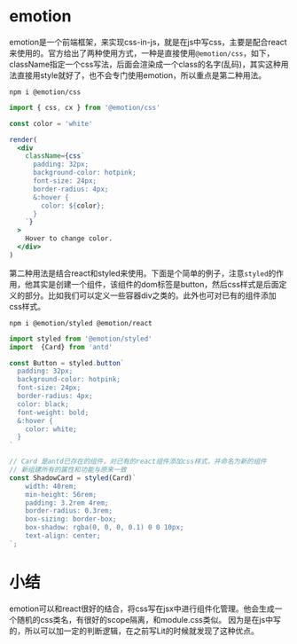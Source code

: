 # emotion
emotion是一个前端框架，来实现css-in-js，就是在js中写css，主要是配合react来使用的。官方给出了两种使用方式，一种是直接使用`@emotion/css`，如下，className指定一个css写法，后面会渲染成一个class的名字(乱码)，其实这种用法直接用style就好了，也不会专门使用emotion，所以重点是第二种用法。
```
npm i @emotion/css
```
```jsx
import { css, cx } from '@emotion/css'

const color = 'white'

render(
  <div
    className={css`
      padding: 32px;
      background-color: hotpink;
      font-size: 24px;
      border-radius: 4px;
      &:hover {
        color: ${color};
      }
    `}
  >
    Hover to change color.
  </div>
)
```
第二种用法是结合react和styled来使用。下面是个简单的例子，注意`styled`的作用，他其实是创建一个组件，该组件的dom标签是button，然后css样式是后面定义的部分。比如我们可以定义一些容器div之类的。此外也可对已有的组件添加css样式。
```
npm i @emotion/styled @emotion/react
```
```jsx
import styled from '@emotion/styled'
import  {Card} from 'antd'

const Button = styled.button`
  padding: 32px;
  background-color: hotpink;
  font-size: 24px;
  border-radius: 4px;
  color: black;
  font-weight: bold;
  &:hover {
    color: white;
  }
`

// Card 是antd已存在的组件，对已有的react组件添加css样式，并命名为新的组件
// 新组建所有的属性和功能与原来一致
const ShadowCard = styled(Card)`
    width: 40rem;
    min-height: 56rem;
    padding: 3.2rem 4rem;
    border-radius: 0.3rem;
    box-sizing: border-box;
    box-shadow: rgba(0, 0, 0, 0.1) 0 0 10px;
    text-align: center;
`;

```
# 小结
emotion可以和react很好的结合，将css写在jsx中进行组件化管理。他会生成一个随机的css类名，有很好的scope隔离，和module.css类似。 因为是在js中写的，所以可以加一定的判断逻辑，在之前写Lit的时候就发现了这种优点。